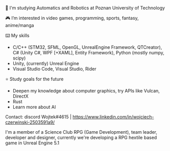  🏫 I'm studying Automatics and Robotics at Poznan University of Technology
 
 🎮 I’m interested in video games, programming, sports, fantasy, anime/manga

 ⌨️ My skills
- C/C++ (STM32, SFML, OpenGL, UnrealEngine Framework, QTCreator), C# (Unity C#, WPF [+XAML], Entity Framework), Python (mostly numpy, scipy)
- Unity, (currently) Unreal Engine
- Visual Studio Code, Visual Studio, Rider

 ⭐ Study goals for the future
 - Deepen my knowledge about computer graphics, try APIs like Vulcan, DirectX
 - Rust
 - Learn more about AI 

Contact:
discord Wojtek#4615 | https://www.linkedin.com/in/wojciech-czerwinski-2503591a9/ 

I'm a member of a Science Club RPG (Game Development), team leader, developer and designer, currently we're developing a RPG hextile based game in Unreal Engine 5.1


